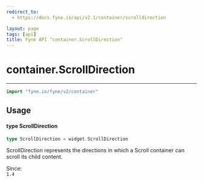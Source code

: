 ```yaml
---
redirect_to:
  - https://docs.fyne.io/api/v2.1/container/scrolldirection

layout: page
tags: [api]
title: Fyne API "container.ScrollDirection"
---
```



# container.ScrollDirection
---
```go
import "fyne.io/fyne/v2/container"
```

## Usage

#### type ScrollDirection

```go
type ScrollDirection = widget.ScrollDirection
```

ScrollDirection represents the directions in which a Scroll container can scroll its child content.


<div class="since">Since: <code>
1.4</code></div>
